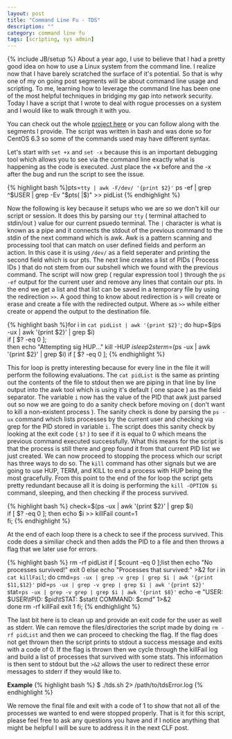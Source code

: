 ```yaml
---
layout: post
title: "Command Line Fu - TDS"
description: ""
category: command line fu
tags: [scripting, sys admin]
---
```

{% include JB/setup %}
About a year ago, I use to believe that I had a pretty good idea on how to use a Linux system from the command line. I realize now that I have barely scratched the surface of it's potential. So that is why one of my on going post segments will be about command line usage and scripting. To me, learning how to leverage the command line has been one of the most helpful techniques in bridging my gap into network security. Today I have a script that I wrote to deal with rogue processes on a system and I would like to walk through it with you.

You can check out the whole [project here](http://pasqualedagostino.github.io/tds) or you can follow along with the segments I provide. The script was written in bash and was done so for CentOS 6.3 so some of the commands used may have different syntax.

Let's start with ```set +x``` and ```set -x``` because this is an important debugging tool which allows you to see via the command line exactly what is happening as the code is executed. Just place the +x before and the -x after the bug and run the script to see the issue. 

{% highlight bash %}pts=`tty | awk -F/dev/ '{print $2}'`
ps -ef | grep ^$USER | grep -Ev "$pts( |$)" >> pidList
{% endhighlight %}

Now the following is key because it setups who we are so we don't kill our script or session. It does this by parsing our ```tty``` ( terminal attached to stdin/out ) value for our current psuedo terminal. The ```|``` character is what is known as a pipe and it connects the stdout of the previous command to the stdin of the next command which is awk. Awk is a pattern scanning and processing tool that can match on user defined fields and perform an action. In this case it is using ```/dev/``` as a field seperater and printing the second field which is our pts. The next line creates a list of PIDs ( Process IDs ) that do not stem from our subshell which we found with the previous command. The script will now grep ( regular expression tool ) through the ```ps -ef``` output for the current user and remove any lines that contain our pts. In the end we get a list and that list can be saved in a temporary file by using the redirection ```>>```. A good thing to know about redirection is ```>``` will create or erase and create a file with the redirected output. Where as ```>>``` while either create or append the output to the destination file. 

{% highlight bash %}for i in `cat pidList | awk '{print $2}'`;
do
	hup=$(ps -ux | awk '{print $2}' | grep $i)		
	if [ $? -eq 0 ];					
	then
		echo "Attempting sig HUP..."
		kill -HUP $i
		sleep 2s					
		term=$(ps -ux | awk '{print $2}' | grep $i)	
		if [ $? -eq 0 ]; 
{% endhighlight %}

This for loop is pretty interesting because for every line in the file it will perform the following evaluations. The ```cat pidList``` is the same as printing out the contents of the file to stdout then we are piping in that line by line output into the awk tool which is using it's default ( one space ) as the field separator. The variable ```i``` now has the value of the PID that awk just parsed out so now we are going to do a sanity check before moving on ( don't want to kill a non-existent process ). The sanity check is done by parsing the ```ps -ux``` command which lists processes by the current user and checking via grep for the PID stored in variable ```i```. The script does this sanity check by looking at the exit code ( ```$?``` ) to see if it is equal to 0 which means the previous command executed successfully. What this means for the script is that the process is still there and grep found it from that current PID list we just created. We can now proceed to stopping the process which our script has three ways to do so. The ```kill``` command has other signals but we are going to use HUP, TERM, and KILL to end a process with HUP being the most gracefully. From this point to the end of the for loop the script gets pretty redundant because all it is doing is performing the ```kill -OPTION $i``` command, sleeping, and then checking if the process survived. 

{% highlight bash %}
check=$(ps -ux | awk '{print $2}' | grep $i)	
if [ $? -eq 0 ];
then
	echo $i >> killFail	
	count=1					
fi;
{% endhighlight %}

At the end of each loop there is a check to see if the process survived. This code does a similiar check and then adds the PID to a file and then throws a flag that we later use for errors.

{% highlight bash %}
rm -rf pidList
if [ $count -eq 0 ];list
then
	echo "No processes survived!"
	exit 0
	else
		echo "Processes that survived:" >&2	
		for i in `cat killFail`;
		do
			cmd=`ps -ux | grep -v grep | grep $i | awk '{print $11,$12}'`
			pid=`ps -ux | grep -v grep | grep $i | awk '{print $2}'`
			stat=`ps -ux | grep -v grep | grep $i | awk '{print $8}'`
			echo -e "USER: $USER\tPID: $pid\tSTAT: $stat\t COMMAND: $cmd" 1>&2	
		done
	rm -rf killFail
	exit 1
fi;
{% endhighlight %}

The last bit here is to clean up and provide an exit code for the user as well as stderr. We can remove the files/directories the script made by doing ```rm -rf pidList``` and then we can proceed to checking the flag. If the flag does not get thrown then the script prints to stdout a success message and exits with a code of 0. If the flag is thrown then we cycle through the killFail log and build a list of processes that survived with some stats. This information is then sent to stdout but the ```>&2``` allows the user to redirect these error messages to stderr if they would like to.

**Example**
{% highlight bash %}
$ ./tds.sh 2> /path/to/tdsError.log
{% endhighlight %}

We remove the final file and exit with a code of 1 to show that not all of the processes we wanted to end were stopped properly. That is it for this script, please feel free to ask any questions you have and if I notice anything that might be helpful I will be sure to address it in the next CLF post.
